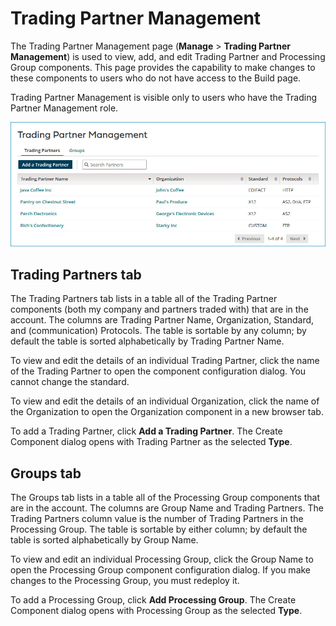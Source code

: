 # Trading Partner Management 

<head>
  <meta name="guidename" content="Integration"/>
  <meta name="context" content="GUID-0a507db2-bd16-4d67-9213-4606ab7c46f0"/>
</head>


The Trading Partner Management page \(**Manage** \> **Trading Partner Management**\) is used to view, add, and edit Trading Partner and Processing Group components. This page provides the capability to make changes to these components to users who do not have access to the Build page.

Trading Partner Management is visible only to users who have the Trading Partner Management role.

![Trading Partner Management window](../Images/manage-pg-trading-partner-management-trading-partners_a297bd50-386b-43dc-95bf-9d052a3d7a8f.jpg)

## Trading Partners tab 

The Trading Partners tab lists in a table all of the Trading Partner components \(both my company and partners traded with\) that are in the account. The columns are Trading Partner Name, Organization, Standard, and \(communication\) Protocols. The table is sortable by any column; by default the table is sorted alphabetically by Trading Partner Name.

To view and edit the details of an individual Trading Partner, click the name of the Trading Partner to open the component configuration dialog. You cannot change the standard.

To view and edit the details of an individual Organization, click the name of the Organization to open the Organization component in a new browser tab.

To add a Trading Partner, click **Add a Trading Partner**. The Create Component dialog opens with Trading Partner as the selected **Type**.

## Groups tab 

The Groups tab lists in a table all of the Processing Group components that are in the account. The columns are Group Name and Trading Partners. The Trading Partners column value is the number of Trading Partners in the Processing Group. The table is sortable by either column; by default the table is sorted alphabetically by Group Name.

To view and edit an individual Processing Group, click the Group Name to open the Processing Group component configuration dialog. If you make changes to the Processing Group, you must redeploy it.

To add a Processing Group, click **Add Processing Group**. The Create Component dialog opens with Processing Group as the selected **Type**.